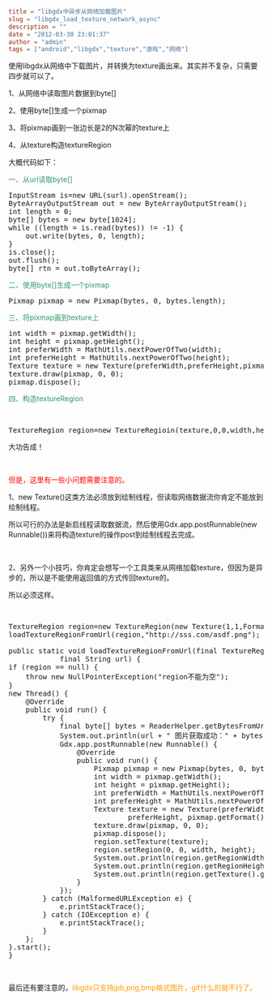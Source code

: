 ```toml
title = "libgdx中异步从网络加载图片"
slug = "libgdx_load_texture_network_async"
description = ""
date = "2012-03-30 23:01:37"
author = "admin"
tags = ["android","libgdx","texture","游戏","网络"]
```

使用libgdx从网络中下载图片，并转换为texture画出来。其实并不复杂，只需要四步就可以了。

1、从网络中读取图片数据到byte[]

2、使用byte[]生成一个pixmap

3、将pixmap画到一张边长是2的N次幂的texture上

4、从texture构造textureRegion

<!--more-->

大概代码如下：

<span style="color: #339966;">一、从url读取byte[]</span>
<pre class="brush:java">InputStream is=new URL(surl).openStream();
ByteArrayOutputStream out = new ByteArrayOutputStream();
int length = 0;
byte[] bytes = new byte[1024];
while ((length = is.read(bytes)) != -1) {
	out.write(bytes, 0, length);
}
is.close();
out.flush();
byte[] rtn = out.toByteArray();</pre>
<span style="color: #339966;">二、使用byte[]生成一个pixmap</span>
<pre class="brush:java">Pixmap pixmap = new Pixmap(bytes, 0, bytes.length);</pre>
<span style="color: #339966;">三、将pixmap画到texture上</span>
<pre class="brush:java">int width = pixmap.getWidth();
int height = pixmap.getHeight();
int preferWidth = MathUtils.nextPowerOfTwo(width);
int preferHeight = MathUtils.nextPowerOfTwo(height);
Texture texture = new Texture(preferWidth,preferHeight,pixmap.getFormat());
texture.draw(pixmap, 0, 0);
pixmap.dispose();</pre>
<span style="color: #339966;">四、构造textureRegion</span>

&nbsp;
<pre class="brush:java">TextureRegion region=new TextureRegioin(texture,0,0,width,heigth);</pre>
大功告成！

&nbsp;

<span style="color: #ff0000;">但是，这里有一些小问题需要注意的。</span>

1、new Texture()这类方法必须放到绘制线程，但读取网络数据流你肯定不能放到绘制线程。

所以可行的办法是新启线程读取数据流，然后使用Gdx.app.postRunnable(new Runnable())来将构造texture的操作post到绘制线程去完成。

&nbsp;

2、另外一个小技巧，你肯定会想写一个工具类来从网络加载texture，但因为是异步的，所以是不能使用返回值的方式传回texture的。

所以必须这样。

&nbsp;
<pre class="brush:java">
TextureRegion region=new TextureRegion(new Texture(1,1,Format.RGBA8888));
loadTextureRegionFromUrl(region,"http://sss.com/asdf.png");

public static void loadTextureRegionFromUrl(final TextureRegion region,
			final String url) {
if (region == null) {
	throw new NullPointerException("region不能为空");
}
new Thread() {
	@Override
	public void run() {
		try {
			final byte[] bytes = ReaderHelper.getBytesFromUrl(url);
			System.out.println(url + " 图片获取成功：" + bytes.length);
			Gdx.app.postRunnable(new Runnable() {
				@Override
				public void run() {
					Pixmap pixmap = new Pixmap(bytes, 0, bytes.length);
					int width = pixmap.getWidth();
					int height = pixmap.getHeight();
					int preferWidth = MathUtils.nextPowerOfTwo(width);
					int preferHeight = MathUtils.nextPowerOfTwo(height);
					Texture texture = new Texture(preferWidth,
							preferHeight, pixmap.getFormat());
					texture.draw(pixmap, 0, 0);
					pixmap.dispose();
					region.setTexture(texture);
					region.setRegion(0, 0, width, height);
					System.out.println(region.getRegionWidth());
					System.out.println(region.getRegionHeight());
					System.out.println(region.getTexture().getHeight());
				}
			});
		} catch (MalformedURLException e) {
			e.printStackTrace();
		} catch (IOException e) {
			e.printStackTrace();
		}
	};
}.start();
}</pre>
&nbsp;

最后还有要注意的，<span style="color: #ff9900;">libgdx只支持jpb,png,bmp格式图片，gif什么的就不行了。</span>